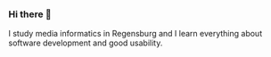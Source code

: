 ### Hi there 👋

I study media informatics in Regensburg and I learn everything about software development and good usability. 
<!--
**NilsHellwig/NilsHellwig** is a ✨ _special_ ✨ repository because its `README.md` (this file) appears on your GitHub profile.

- 🔭 I’m currently working on a NLP Project
- 🌱 I’m currently learning php, NodeJS and mySQL
- 👯 I’m looking to collaborate on ...

